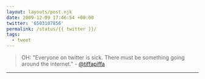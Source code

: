 ```yaml
---
layout: layouts/post.njk
date: 2009-12-09 17:46:54 +00:00
twitter: '6503107856'
permalink: /status/{{ twitter }}/
tags: 
  - tweet
---
```


> OH: "Everyone on twitter is sick. There must be something going around the internet." - [@tiffapiffa](https://twitter.com/tiffapiffa)

---
